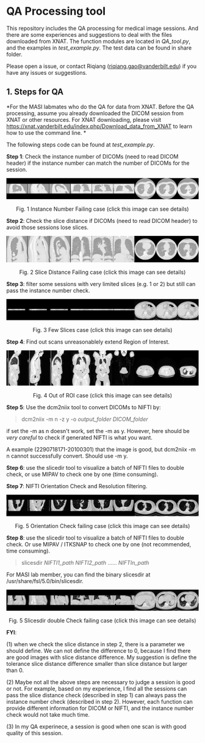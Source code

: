 # QA Processing tool
This repository includes the QA processing for medical image sessions. And there are some experiences and suggestions to deal with the files downloaded from XNAT. The function modules are located in *QA_tool.py*, and the examples in *test_example.py*. The test data can be found in share folder. 

Please open a issue, or contact Riqiang (riqiang.gao@vanderbilt.edu) if you have any issues or suggestions. 

## 1. Steps for QA

*For the MASI labmates who do the QA for data from XNAT. Before the QA processing, assume you already downloaded the DICOM session from XNAT or other resources. For XNAT downloading, please visit https://xnat.vanderbilt.edu/index.php/Download_data_from_XNAT to learn how to use the command line. *

The following steps code can be found at *test_example.py*. 

**Step 1**: Check the instance number of DICOMs (need to read DICOM header) if the instance number can match the number of DICOMs for the session. 

![Instance Number Failing case](./example_image/InstanceCheck.png)
<p align="center"> Fig. 1 Instance Number Failing case (click this image can see details)  </p>


**Step 2**: Check the slice distance if DICOMs (need to read DICOM header) to avoid those sessions lose slices. 

![Slice Distance Failing case](./example_image/SliceDistance.png)
<p align="center"> Fig. 2 Slice Distance Failing case (click this image can see details)  </p>



**Step 3**: filter some sessions with very limited slices (e.g. 1 or 2) but still can pass the instance number check. 

![Few Slices case](./example_image/FewSlices.png)
<p align="center"> Fig. 3 Few Slices case (click this image can see details)  </p>

**Step 4**: Find out scans unreasonablely extend Region of Interest. 

![Out of ROI case](./example_image/PhysicalLength.png)
<p align="center"> Fig. 4 Out of ROI case (click this image can see details)  </p>


**Step 5**: Use the dcm2niix tool to convert DICOMs to NIFTI by:


> dcm2niix -m n -z y -o *output_folder* *DICOM_folder*

if set the -m as n doesn't work, set the -m as y. However, here should be *very careful* to check if generated NIFTI is what you want. 


A example (2290718171-20100301) that the image is good, but dcm2niix -m n cannot successfully convert. Should use -m y.

**Step 6**: use the slicedir tool to visualize a batch of NIFTI files to double check, or use MIPAV to check one by one (time consuming). 

**Step 7**: NIFTI Orientation Check and Resolution filtering.

![Orientation Check](./example_image/orientationCheck.png)
<p align="center"> Fig. 5 Orientation Check failing case (click this image can see details)  </p>

**Step 8**: use the slicedir tool to visualize a batch of NIFTI files to double check. Or use MIPAV / ITKSNAP to check one by one (not recommended, time consuming). 


> slicesdir *NIFTI1_path* *NIFTI2_path* …… *NIFTIn_path*

For MASI lab member, you can find the binary slicesdir at /usr/share/fsl/5.0/bin/slicesdir. 

![Orientation Check](./example_image/slicesdirCheck.png)
<p align="center"> Fig. 5 Slicesdir double Check failing case (click this image can see details)  </p>

**FYI**: 


(1) when we check the slice distance in step 2, there is a parameter <slice distance difference> we should define. We can not define the difference to 0, because I find there are good images with slice distance difference. My suggestion is define the tolerance slice distance difference smaller than slice distance but larger than 0. 

(2) Maybe not all the above steps are necessary to judge a session is good or not. For example, based on my experience, I find all the sessions can pass the slice distance check (described in step 1) can always pass the instance number check (described in step 2). However, each function can provide different information for DICOM or NIFTI, and the instance number check would not take much time. 

(3) In my QA experinece, a session is good when one scan is with good quality of this session. 

 

    

